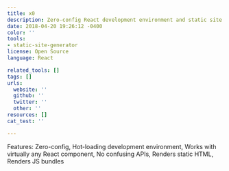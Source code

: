 ```yaml
---
title: x0
description: Zero-config React development environment and static site generator
date: 2018-04-20 19:26:12 -0400
color: ''
tools:
- static-site-generator
license: Open Source
language: React

related_tools: []
tags: []
urls:
  website: ''
  github: ''
  twitter: ''
  other: ''
resources: []
cat_test: ''

---
```

Features: Zero-config, Hot-loading development environment, Works with virtually any React component, No confusing APIs, Renders static HTML, Renders JS bundles